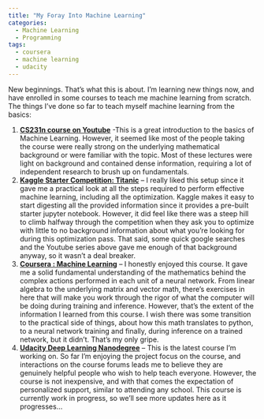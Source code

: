 ```yaml
---
title: "My Foray Into Machine Learning"
categories:
  - Machine Learning
  - Programming
tags:
  - coursera
  - machine learning
  - udacity
---
```


New beginnings. That’s what this is about. I’m learning new things now, and have enrolled in some courses to teach me machine learning from scratch. The things I’ve done so far to teach myself machine learning from the basics:

1. [__CS231n course on Youtube__](https://www.youtube.com/playlist?list=PL3FW7Lu3i5JvHM8ljYj-zLfQRF3EO8sYv) -This is a great introduction to the basics of Machine Learning. However, it seemed like most of the people taking the course were really strong on the underlying mathematical background or were familiar with the topic. Most of these lectures were light on background and contained dense information, requiring a lot of independent research to brush up on fundamentals. 
1. [__Kaggle Starter Competition: Titanic__](https://www.kaggle.com/c/titanic) – I really liked this setup since it gave me a practical look at all the steps required to perform effective machine learning, including all the optimization. Kaggle makes it easy to start digesting all the provided information since it provides a pre-built starter jupyter notebook. However, it did feel like there was a steep hill to climb halfway through the competition when they ask you to optimize with little to no background information about what you’re looking for during this optimization pass. That said, some quick google searches and the Youtube series above gave me enough of that background anyway, so it wasn’t a deal breaker.
1. [__Coursera : Machine Learning__](https://www.coursera.org/learn/machine-learning/) – I honestly enjoyed this course. It gave me a solid fundamental understanding of the mathematics behind the complex actions performed in each unit of a neural network. From linear algebra to the underlying matrix and vector math, there’s exercises in here that will make you work through the rigor of what the computer will be doing during training and inference. However, that’s the extent of the information I learned from this course. I wish there was some transition to the practical side of things, about how this math translates to python, to a neural network training and finally, during inference on a trained network, but it didn’t. That’s my only gripe.
1. [__Udacity Deep Learning Nanodegree__](http://udacity.com/nanodegrees/nd101/) – This is the latest course I’m working on. So far I’m enjoying the project focus on the course, and interactions on the course forums leads me to believe they are genuinely helpful people who wish to help teach everyone. However, the course is not inexpensive, and with that comes the expectation of personalized support, similar to attending any school. This course is currently work in progress, so we’ll see more updates here as it progresses… 